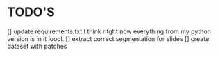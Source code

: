 # TODO'S

[] update requirements.txt I think ritght now everything from my python version is in it loool. 
[] extract correct segmentation for slides
[] create dataset with patches  